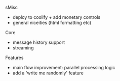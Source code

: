 sMisc
- deploy to coolify + add monetary controls
- general niceities (html formatting etc)

Core
- message history support
- streaming

Features
- main flow improvement: parallel processing logic
- add a 'write me randomly' feature